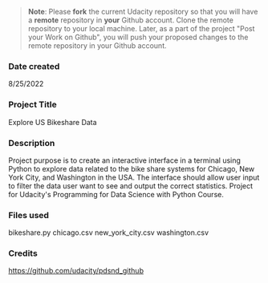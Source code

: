 >**Note**: Please **fork** the current Udacity repository so that you will have a **remote** repository in **your** Github account. Clone the remote repository to your local machine. Later, as a part of the project "Post your Work on Github", you will push your proposed changes to the remote repository in your Github account.

### Date created
8/25/2022

### Project Title
Explore US Bikeshare Data

### Description
Project purpose is to create an interactive interface in a terminal using Python to explore data related to the bike share systems for Chicago, New York City, and Washington in the USA. The interface should allow user input to filter the data user want to see and output the correct statistics. Project for Udacity's Programming for Data Science with Python Course.


### Files used
bikeshare.py
chicago.csv
new_york_city.csv
washington.csv

### Credits
https://github.com/udacity/pdsnd_github
